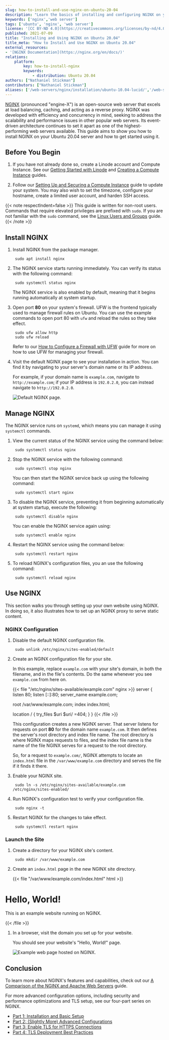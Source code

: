 ```yaml
---
slug: how-to-install-and-use-nginx-on-ubuntu-20-04
description: "Learn the basics of installing and configuring NGINX on your Ubuntu 20.04 server in this quick guide."
keywords: ['nginx','web server']
tags: ['ubuntu', 'nginx', 'web server']
license: '[CC BY-ND 4.0](https://creativecommons.org/licenses/by-nd/4.0)'
published: 2021-07-09
title: "Installing and Using NGINX on Ubuntu 20.04"
title_meta: "How to Install and Use NGINX on Ubuntu 20.04"
external_resources:
- '[NGINX Documentation](https://nginx.org/en/docs/)'
relations:
    platform:
        key: how-to-install-nginx
        keywords:
            - distribution: Ubuntu 20.04
authors: ["Nathaniel Stickman"]
contributors: ["Nathaniel Stickman"]
aliases: ['/web-servers/nginx/installation/ubuntu-10.04-lucid/','/web-servers/nginx/installation/ubuntu-12.04-precise-pangolin/']
---
```


[NGINX](https://nginx.org/) (pronounced "engine-X") is an open-source web server that excels at load balancing, caching, and acting as a reverse proxy. NGINX was developed with efficiency and concurrency in mind, seeking to address the scalability and performance issues in other popular web servers. Its event-driven architecture continues to set it apart as one of the highest-performing web servers available. This guide aims to show you how to install NGINX on your Ubuntu 20.04 server and how to get started using it.

## Before You Begin

1.  If you have not already done so, create a Linode account and Compute Instance. See our [Getting Started with Linode](/docs/products/platform/get-started/) and [Creating a Compute Instance](/docs/products/compute/compute-instances/guides/create/) guides.

1.  Follow our [Setting Up and Securing a Compute Instance](/docs/products/compute/compute-instances/guides/set-up-and-secure/) guide to update your system. You may also wish to set the timezone, configure your hostname, create a limited user account, and harden SSH access.

{{< note respectIndent=false >}}
This guide is written for non-root users. Commands that require elevated privileges are prefixed with `sudo`. If you are not familiar with the `sudo` command, see the [Linux Users and Groups](/docs/guides/linux-users-and-groups/) guide.
{{< /note >}}

## Install NGINX

1. Install NGINX from the package manager.

        sudo apt install nginx

1. The NGINX service starts running immediately. You can verify its status with the following command:

        sudo systemctl status nginx

    The NGINX service is also enabled by default, meaning that it begins running automatically at system startup.

1. Open port **80** on your system's firewall. UFW is the frontend typically used to manage firewall rules on Ubuntu. You can use the example commands to open port 80 with `ufw` and reload the rules so they take effect.

        sudo ufw allow http
        sudo ufw reload

    Refer to our [How to Configure a Firewall with UFW](/docs/guides/configure-firewall-with-ufw/) guide for more on how to use UFW for managing your firewall.

1. Visit the default NGINX page to see your installation in action. You can find it by navigating to your server's domain name or its IP address.

    For example, if your domain name is `example.com`, navigate to `http://example.com`; if your IP address is `192.0.2.0`, you can instead navigate to  `http://192.0.2.0`.

    ![Default NGINX page.](nginx-default-page.png)

## Manage NGINX

The NGINX service runs on `systemd`, which means you can manage it using `systemctl` commands.

1. View the current status of the NGINX service using the command below:

        sudo systemctl status nginx

1. Stop the NGINX service with the following command:

        sudo systemctl stop nginx

    You can then start the NGINX service back up using the following command:

        sudo systemctl start nginx

1. To disable the NGINX service, preventing it from beginning automatically at system startup, execute the following:

        sudo systemctl disable nginx

    You can enable the NGINX service again using:

        sudo systemctl enable nginx

1. Restart the NGINX service using the command below:

        sudo systemctl restart nginx

1. To reload NGINX's configuration files, you an use the following command:

        sudo systemctl reload nginx

## Use NGINX

This section walks you through setting up your own website using NGINX. In doing so, it also illustrates how to set up an NGINX proxy to serve static content.

### NGINX Configuration

1. Disable the default NGINX configuration file.

        sudo unlink /etc/nginx/sites-enabled/default

1. Create an NGINX configuration file for your site.

    In this example, replace `example.com` with your site's domain, in both the filename, and in the file's contents. Do the same whenever you see `example.com` from here on.

    {{< file "/etc/nginx/sites-available/example.com" nginx >}}
server {
    listen 80;
    listen [::]:80;
    server_name  example.com;

    root /var/www/example.com;
    index index.html;

    location / {
        try_files $uri $uri/ =404;
    }
}
    {{< /file >}}

    This configuration creates a new NGINX server. That server listens for requests on port **80** for the domain name `example.com`. It then defines the server's root directory and index file name. The root directory is where NGINX maps requests to files, and the index file name is the name of the file NGINX serves for a request to the root directory.

    So, for a request to `example.com/`, NGINX attempts to locate an `index.html` file in the `/var/www/example.com` directory and serves the file if it finds it there.

1. Enable your NGINX site.

        sudo ln -s /etc/nginx/sites-available/example.com /etc/nginx/sites-enabled/

1. Run NGINX's configuration test to verify your configuration file.

        sudo nginx -t

1. Restart NGINX for the changes to take effect.

        sudo systemctl restart nginx

### Launch the Site

1. Create a directory for your NGINX site's content.

        sudo mkdir /var/www/example.com

1. Create an `index.html` page in the new NGINX site directory.

    {{< file "/var/www/example.com/index.html" html >}}
<!doctype html>
<html>
<body>
    <h1>Hello, World!</h1>
    <p>This is an example website running on NGINX.</p>
</body>
</html>
    {{< /file >}}

1. In a browser, visit the domain you set up for your website.

    You should see your website's "Hello, World!" page.

    ![Example web page hosted on NGINX.](nginx-example-page.png)

## Conclusion

To learn more about NGINX's features and capabilities, check out our [A Comparison of the NGINX and Apache Web Servers](/docs/guides/comparing-nginx-and-apache-web-servers/) guide.

For more advanced configuration options, including security and performance optimizations and TLS setup, see our four-part series on NGINX.

- [Part 1: Installation and Basic Setup](/docs/guides/getting-started-with-nginx-part-1-installation-and-basic-setup/)
- [Part 2: (Slightly More) Advanced Configurations](/docs/web-servers/nginx/slightly-more-advanced-configurations-for-nginx/)
- [Part 3: Enable TLS for HTTPS Connections](/docs/guides/getting-started-with-nginx-part-3-enable-tls-for-https/)
- [Part 4: TLS Deployment Best Practices](/docs/guides/getting-started-with-nginx-part-4-tls-deployment-best-practices/)
